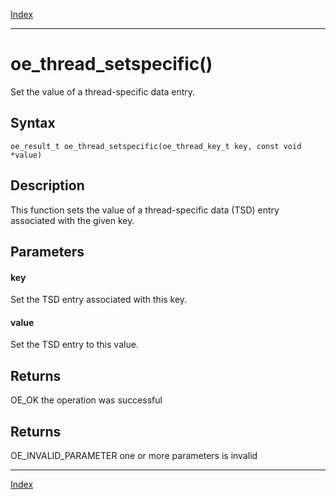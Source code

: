 [Index](index.md)

---
# oe_thread_setspecific()

Set the value of a thread-specific data entry.

## Syntax

    oe_result_t oe_thread_setspecific(oe_thread_key_t key, const void *value)
## Description 

This function sets the value of a thread-specific data (TSD) entry associated with the given key.



## Parameters

#### key

Set the TSD entry associated with this key.

#### value

Set the TSD entry to this value.

## Returns

OE_OK the operation was successful

## Returns

OE_INVALID_PARAMETER one or more parameters is invalid

---
[Index](index.md)

